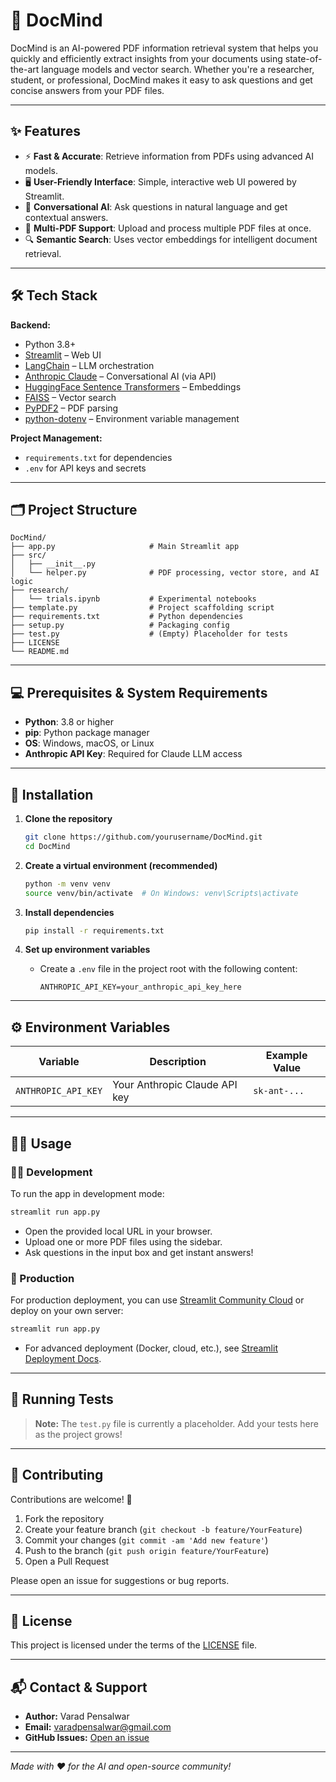 # 📄 DocMind

DocMind is an AI-powered PDF information retrieval system that helps you quickly and efficiently extract insights from your documents using state-of-the-art language models and vector search. Whether you're a researcher, student, or professional, DocMind makes it easy to ask questions and get concise answers from your PDF files.

---

## ✨ Features

- ⚡ **Fast & Accurate**: Retrieve information from PDFs using advanced AI models.
- 🖥️ **User-Friendly Interface**: Simple, interactive web UI powered by Streamlit.
- 🤖 **Conversational AI**: Ask questions in natural language and get contextual answers.
- 📄 **Multi-PDF Support**: Upload and process multiple PDF files at once.
- 🔍 **Semantic Search**: Uses vector embeddings for intelligent document retrieval.

---

## 🛠️ Tech Stack

**Backend:**
- Python 3.8+
- [Streamlit](https://streamlit.io/) – Web UI
- [LangChain](https://python.langchain.com/) – LLM orchestration
- [Anthropic Claude](https://www.anthropic.com/) – Conversational AI (via API)
- [HuggingFace Sentence Transformers](https://www.sbert.net/) – Embeddings
- [FAISS](https://github.com/facebookresearch/faiss) – Vector search
- [PyPDF2](https://pypdf2.readthedocs.io/) – PDF parsing
- [python-dotenv](https://pypi.org/project/python-dotenv/) – Environment variable management

**Project Management:**
- `requirements.txt` for dependencies
- `.env` for API keys and secrets

---

## 🗂️ Project Structure

```plaintext
DocMind/
├── app.py                     # Main Streamlit app
├── src/
│   ├── __init__.py
│   └── helper.py              # PDF processing, vector store, and AI logic
├── research/
│   └── trials.ipynb           # Experimental notebooks
├── template.py                # Project scaffolding script
├── requirements.txt           # Python dependencies
├── setup.py                   # Packaging config
├── test.py                    # (Empty) Placeholder for tests
├── LICENSE
└── README.md
```

---

## 💻 Prerequisites & System Requirements

- **Python**: 3.8 or higher
- **pip**: Python package manager
- **OS**: Windows, macOS, or Linux
- **Anthropic API Key**: Required for Claude LLM access

---

## 🚀 Installation

1. **Clone the repository**
   ```bash
   git clone https://github.com/yourusername/DocMind.git
   cd DocMind
   ```

2. **Create a virtual environment (recommended)**
   ```bash
   python -m venv venv
   source venv/bin/activate  # On Windows: venv\Scripts\activate
   ```

3. **Install dependencies**
   ```bash
   pip install -r requirements.txt
   ```

4. **Set up environment variables**
   - Create a `.env` file in the project root with the following content:
     ```env
     ANTHROPIC_API_KEY=your_anthropic_api_key_here
     ```

---

## ⚙️ Environment Variables

| Variable            | Description                        | Example Value           |
|---------------------|------------------------------------|------------------------|
| `ANTHROPIC_API_KEY` | Your Anthropic Claude API key      | `sk-ant-...`           |

---

## 🏃‍♂️ Usage

### 🧑‍💻 Development

To run the app in development mode:

```bash
streamlit run app.py
```

- Open the provided local URL in your browser.
- Upload one or more PDF files using the sidebar.
- Ask questions in the input box and get instant answers!

### 🚢 Production

For production deployment, you can use [Streamlit Community Cloud](https://streamlit.io/cloud) or deploy on your own server:

```bash
streamlit run app.py
```

- For advanced deployment (Docker, cloud, etc.), see [Streamlit Deployment Docs](https://docs.streamlit.io/streamlit-community-cloud/deploy-your-app).

---

## 🧪 Running Tests

> **Note:** The `test.py` file is currently a placeholder. Add your tests here as the project grows!

---

## 🤝 Contributing

Contributions are welcome! 🎉

1. Fork the repository
2. Create your feature branch (`git checkout -b feature/YourFeature`)
3. Commit your changes (`git commit -am 'Add new feature'`)
4. Push to the branch (`git push origin feature/YourFeature`)
5. Open a Pull Request

Please open an issue for suggestions or bug reports.

---

## 📄 License

This project is licensed under the terms of the [LICENSE](LICENSE) file.

---

## 📬 Contact & Support

- **Author:** Varad Pensalwar
- **Email:** varadpensalwar@gmail.com
- **GitHub Issues:** [Open an issue](https://github.com/yourusername/DocMind/issues)

---

*Made with ❤️ for the AI and open-source community!*
